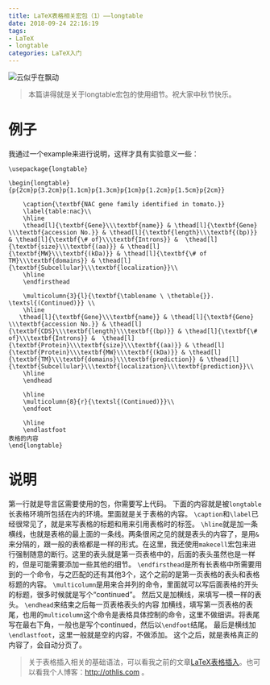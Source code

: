 ```yaml
---
title: LaTeX表格相关宏包（1）——longtable
date: 2018-09-24 22:16:19
tags: 
- LaTeX
- longtable
categories: LaTeX入门
---
```


![云似乎在飘动](https://upload-images.jianshu.io/upload_images/3478485-8c52bda2a095736a.jpeg?imageMogr2/auto-orient/strip%7CimageView2/2/w/1240)

> 本篇讲得就是关于longtable宏包的使用细节。祝大家中秋节快乐。



<!--less-->

# 例子

我通过一个example来进行说明，这样才具有实验意义一些：
```
\usepackage{longtable}

\begin{longtable}{p{2cm}p{3.2cm}p{1.1cm}p{1.3cm}p{1cm}p{1.2cm}p{1.5cm}p{2cm}}
	
	\caption{\textbf{NAC gene family identified in tomato.}}
	\label{table:nac}\\
	\hline
	\thead[l]{\textbf{Gene}\\\textbf{name}} & \thead[l]{\textbf{Gene} \\\textbf{accession No.}} & \thead[l]{\textbf{length}\\\textbf{(bp)}} & \thead[l]{\textbf{\# of}\\\textbf{Introns}} &  \thead[l]{\textbf{size}\\\textbf{(aa)}} & \thead[l]{\textbf{MW}\\\textbf{(kDa)}} & \thead[l]{\textbf{\# of TM}\\\textbf{domains}} & \thead[l]{\textbf{Subcellular}\\\textbf{localization}}\\
	\hline
	\endfirsthead
	
	\multicolumn{3}{l}{\textbf{\tablename \ \thetable{}}.  \textsl{(Continued)}} \\
	\hline
   \thead[l]{\textbf{Gene}\\\textbf{name}} & \thead[l]{\textbf{Gene} \\\textbf{accession No.}} & \thead[l]{\textbf{CDS}\\\textbf{length}\\\textbf{(bp)}} & \thead[l]{\textbf{\# of}\\\textbf{Introns}} &  \thead[l]{\textbf{Protein}\\\textbf{size}\\\textbf{(aa)}} & \thead[l]{\textbf{Protein}\\\textbf{MW}\\\textbf{(kDa)}} & \thead[l]{\textbf{TM}\\\textbf{domains}\\\textbf{prediction}} & \thead[l]{\textbf{Subcellular}\\\textbf{localization}\\\textbf{prediction}}\\
	\hline
	\endhead
	
	\hline
	\multicolumn{8}{r}{\textsl{(Continued)}}\\
	\endfoot
	
	\hline
	\endlastfoot
表格的内容
\end{longtable}
```
# 说明
第一行就是导言区需要使用的包，你需要写上代码。
下面的内容就是被`longtable`长表格环境所包括在内的环境。里面就是关于表格的内容。
`\caption`和`\label`已经很常见了，就是来写表格的标题和用来引用表格时的标签。
`\hline`就是加一条横线，也就是表格的最上面的一条线。两条很闲之见的就是表头的内容了，是用`&`来分隔的，跟一般的表格都是一样的形式。在这里，我还使用`makecell`宏包来进行强制随意的断行。这里的表头就是第一页表格中的，后面的表头虽然也是一样的，但是可能需要添加一些其他的细节。
`\endfirsthead`是所有长表格中所需要用到的一个命令，与之匹配的还有其他3个，这个之前的是第一页表格的表头和表格标题的内容。
`\multicolumn`是用来合并列的命令，里面就可以写后面表格的开头的标题，很多时候就是写个“continued”。
然后又是加横线，来填写一模一样的表头。
`\endhead`来结束之后每一页表格表头的内容
加横线，填写第一页表格的表尾，也用的`multicolumn`这个命令是表格具体控制的命令，这里不做细讲。将表尾写在最右下角，一般也是写个continued，然后以`\endfoot`结尾。
最后是横线加`\endlastfoot`，这里一般就是空的内容，不做添加。
这个之后，就是表格真正的内容了，会自动分页了。

> 关于表格插入相关的基础语法，可以看我之前的文章[LaTeX表格插入](https://www.jianshu.com/writer#/notebooks/23465256/notes/33812322)。也可以看我个人博客：http://othlis.com 。